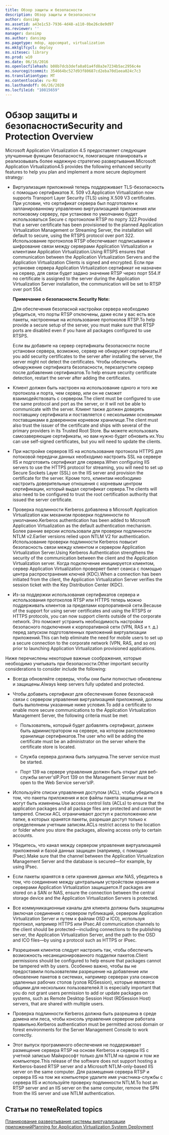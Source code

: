 ```yaml
---
title: Обзор защиты и безопасности
description: Обзор защиты и безопасности
author: dansimp
ms.assetid: a43e1c53-7936-4d48-a110-0be26c8e9d97
ms.reviewer: ''
manager: dansimp
ms.author: dansimp
ms.pagetype: mdop, appcompat, virtualization
ms.mktglfcycl: deploy
ms.sitesec: library
ms.prod: w10
ms.date: 06/16/2016
ms.openlocfilehash: b08b7dcb3defa8a01a4fd8a3e7234b5ac2956c4e
ms.sourcegitcommit: 354664bc527d93f80687cd2eba70d1eea024c7c3
ms.translationtype: MT
ms.contentlocale: ru-RU
ms.lasthandoff: 06/26/2020
ms.locfileid: "10815659"
---
```

# <span data-ttu-id="c04c4-103">Обзор защиты и безопасности</span><span class="sxs-lookup"><span data-stu-id="c04c4-103">Security and Protection Overview</span></span>


<span data-ttu-id="c04c4-104">Microsoft Application Virtualization 4.5 предоставляет следующие улучшенные функции безопасности, помогающие планировать и реализовывать более надежную стратегию развертывания.</span><span class="sxs-lookup"><span data-stu-id="c04c4-104">Microsoft Application Virtualization4.5 provides the following enhanced security features to help you plan and implement a more secure deployment strategy:</span></span>

-   <span data-ttu-id="c04c4-105">Виртуализация приложений теперь поддерживает TLS-безопасность с помощью сертификатов X. 509 v3.</span><span class="sxs-lookup"><span data-stu-id="c04c4-105">Application Virtualization now supports Transport Layer Security (TLS) using X.509 V3 certificates.</span></span> <span data-ttu-id="c04c4-106">При условии, что сертификат сервера был подготовлен к запланированному управлению виртуализацией приложения или потоковому серверу, при установке по умолчанию будет использоваться Secure с протоколом RTSP по порту 322.</span><span class="sxs-lookup"><span data-stu-id="c04c4-106">Provided that a server certificate has been provisioned to the planned Application Virtualization Management or Streaming Server, the installation will default to secure, using the RTSPS protocol over port 322.</span></span> <span data-ttu-id="c04c4-107">Использование протоколов RTSP обеспечивает подписывание и шифрование связи между серверами Application Virtualization и клиентами Application Virtualization.</span><span class="sxs-lookup"><span data-stu-id="c04c4-107">Using RTSPS ensures that communication between the Application Virtualization Servers and the Application Virtualization Clients is signed and encrypted.</span></span> <span data-ttu-id="c04c4-108">Если при установке сервера Application Virtualization сертификат не назначен на сервер, для связи будет задано значение RTSP через порт 554.</span><span class="sxs-lookup"><span data-stu-id="c04c4-108">If no certificate is assigned to the server during the Application Virtualization Server installation, the communication will be set to RTSP over port 554.</span></span>

    **<span data-ttu-id="c04c4-109">Примечание о безопасности.</span><span class="sxs-lookup"><span data-stu-id="c04c4-109">Security Note:</span></span>**

    <span data-ttu-id="c04c4-110">Для обеспечения безопасной настройки сервера необходимо убедиться, что порты RTSP отключены, даже если у вас есть все пакеты, настроенные на использование протоколов RTSP.</span><span class="sxs-lookup"><span data-stu-id="c04c4-110">To help provide a secure setup of the server, you must make sure that RTSP ports are disabled even if you have all packages configured to use RTSPS.</span></span>

    <span data-ttu-id="c04c4-111">Если вы добавите на сервер сертификаты безопасности после установки сервера, возможно, сервер не обнаружит сертификаты.</span><span class="sxs-lookup"><span data-stu-id="c04c4-111">If you add security certificates to the server after installing the server, the server might not detect the certificates.</span></span> <span data-ttu-id="c04c4-112">Чтобы обеспечить обнаружение сертификата безопасности, перезапустите сервер после добавления сертификатов.</span><span class="sxs-lookup"><span data-stu-id="c04c4-112">To help ensure security certificate detection, restart the server after adding the certificates.</span></span>

-   <span data-ttu-id="c04c4-113">Клиент должен быть настроен на использование одного и того же протокола и порта, чем сервер, или он не сможет взаимодействовать с сервером.</span><span class="sxs-lookup"><span data-stu-id="c04c4-113">The client must be configured to use the same protocol and port as the server, or it will not be able to communicate with the server.</span></span> <span data-ttu-id="c04c4-114">Клиент также должен доверять поставщику сертификата и поставляется с несколькими основными поставщиками в доверенном корневом хранилище.</span><span class="sxs-lookup"><span data-stu-id="c04c4-114">The client must also trust the issuer of the certificate and ships with several of the primary providers in its Trusted Root Store.</span></span> <span data-ttu-id="c04c4-115">Вы можете использовать самозаверяющие сертификаты, но вам нужно будет обновить их.</span><span class="sxs-lookup"><span data-stu-id="c04c4-115">You can use self-signed certificates, but you will need to update the clients.</span></span>

-   <span data-ttu-id="c04c4-116">При настройке серверов IIS на использование протокола HTTPS для потоковой передачи данных необходимо настроить SSL на сервере IIS и подготовить сертификат для сервера.</span><span class="sxs-lookup"><span data-stu-id="c04c4-116">When configuring IIS servers to use the HTTPS protocol for streaming, you will need to set up Secure Sockets Layer (SSL) on the IIS server and provision the certificate for the server.</span></span> <span data-ttu-id="c04c4-117">Кроме того, клиентам необходимо настроить доверительные отношения с корневым центром сертификации, который выдал сертификат сервера.</span><span class="sxs-lookup"><span data-stu-id="c04c4-117">The clients will also need to be configured to trust the root certification authority that issued the server certificate.</span></span>

-   <span data-ttu-id="c04c4-118">Проверка подлинности Kerberos добавлена в Microsoft Application Virtualization как механизм проверки подлинности по умолчанию.</span><span class="sxs-lookup"><span data-stu-id="c04c4-118">Kerberos authentication has been added to Microsoft Application Virtualization as the default authentication mechanism.</span></span> <span data-ttu-id="c04c4-119">Более ранние версии использовали для проверки подлинности NTLM v2.</span><span class="sxs-lookup"><span data-stu-id="c04c4-119">Earlier versions relied upon NTLM V2 for authentication.</span></span> <span data-ttu-id="c04c4-120">Использование проверки подлинности Kerberos повысит безопасность связи между клиентом и сервером Application Virtualization Server.</span><span class="sxs-lookup"><span data-stu-id="c04c4-120">Using Kerberos Authentication strengthens the security of the communication between the client and the Application Virtualization server.</span></span> <span data-ttu-id="c04c4-121">Когда подключение инициируется клиентом, сервер Application Virtualization проверяет билет сеанса с помощью центра распространения ключей (KDC).</span><span class="sxs-lookup"><span data-stu-id="c04c4-121">When a connection has been initiated from the client, the Application Virtualization Server verifies the session ticket with the Key Distribution Center (KDC).</span></span>

-   <span data-ttu-id="c04c4-122">Из-за поддержки использования сертификатов сервера и использования протоколов RTSP или HTTPS теперь можно поддерживать клиентов за пределами корпоративной сети.</span><span class="sxs-lookup"><span data-stu-id="c04c4-122">Because of the support for using server certificates and using the RTSPS or HTTPS protocols, you can now support clients outside of the corporate network.</span></span> <span data-ttu-id="c04c4-123">Это поможет устранить необходимость настройки безопасного подключения к корпоративной сети (VPN, RAS и т. д.) перед запуском подготовленных приложений виртуализации приложений.</span><span class="sxs-lookup"><span data-stu-id="c04c4-123">This can help eliminate the need for mobile users to set up a secure connection to the corporate network (VPN, RAS, and so on) prior to launching Application Virtualization provisioned applications.</span></span>

<span data-ttu-id="c04c4-124">Ниже перечислены некоторые важные соображения, которые необходимо учитывать при безопасности.</span><span class="sxs-lookup"><span data-stu-id="c04c4-124">Other important security considerations to consider include the following:</span></span>

-   <span data-ttu-id="c04c4-125">Всегда обновляйте серверы, чтобы они были полностью обновлены и защищены.</span><span class="sxs-lookup"><span data-stu-id="c04c4-125">Always keep servers fully updated and protected.</span></span>

-   <span data-ttu-id="c04c4-126">Чтобы добавить сертификат для обеспечения более безопасной связи с сервером управления виртуализацией приложений, должны быть выполнены указанные ниже условия.</span><span class="sxs-lookup"><span data-stu-id="c04c4-126">To add a certificate to enable more secure communications to the Application Virtualization Management Server, the following criteria must be met:</span></span>

    -   <span data-ttu-id="c04c4-127">Пользователь, который будет добавлять сертификат, должен быть администратором на сервере, на котором расположено хранилище сертификатов.</span><span class="sxs-lookup"><span data-stu-id="c04c4-127">The user who will be adding the certificate must be an administrator on the server where the certificate store is located.</span></span>

    -   <span data-ttu-id="c04c4-128">Служба сервера должна быть запущена.</span><span class="sxs-lookup"><span data-stu-id="c04c4-128">The server service must be started.</span></span>

    -   <span data-ttu-id="c04c4-129">Порт 139 на сервере управления должен быть открыт для веб-службы server'sIP.</span><span class="sxs-lookup"><span data-stu-id="c04c4-129">Port 139 on the Management Server must be open to the Web Service server’sIP.</span></span>

-   <span data-ttu-id="c04c4-130">Используйте списки управления доступом (ACL), чтобы убедиться в том, что пакеты приложения и все файлы пакета защищены и не могут быть изменены.</span><span class="sxs-lookup"><span data-stu-id="c04c4-130">Use access control lists (ACLs) to ensure that the application packages and all package files are protected and cannot be tampered.</span></span> <span data-ttu-id="c04c4-131">Списки ACL ограничивают доступ к расположению или папке, в которых хранятся пакеты, разрешая доступ только к определенным учетным записям.</span><span class="sxs-lookup"><span data-stu-id="c04c4-131">ACLs restrict access to the location or folder where you store the packages, allowing access only to certain accounts.</span></span>

-   <span data-ttu-id="c04c4-132">Убедитесь, что канал между сервером управления виртуализацией приложений и базой данных защищен (например, с помощью IPsec).</span><span class="sxs-lookup"><span data-stu-id="c04c4-132">Make sure that the channel between the Application Virtualization Management Server and the database is secured—for example, by using IPsec.</span></span>

-   <span data-ttu-id="c04c4-133">Если пакеты хранятся в сети хранения данных или NAS, убедитесь в том, что соединение между центральным устройством хранения и серверами Application Virtualization защищается.</span><span class="sxs-lookup"><span data-stu-id="c04c4-133">If packages are stored on a SAN or NAS, ensure the connection between the central storage device and the Application Virtualization Servers is protected.</span></span>

-   <span data-ttu-id="c04c4-134">Все коммуникационные каналы для клиента должны быть защищены (включая соединения с сервером публикаций, сервером Application Virtualization Server и путем к файлам OSD и ICO), используя протокол, например HTTPS или IPsec.</span><span class="sxs-lookup"><span data-stu-id="c04c4-134">All communication channels to the client should be protected—including connections to the publishing server, the Application Virtualization Server, and the path to the OSD and ICO files—by using a protocol such as HTTPS or IPsec.</span></span> 

-   <span data-ttu-id="c04c4-135">Разрешения клиентов следует настроить так, чтобы обеспечить возможность несанкционированного подделки пакетов.</span><span class="sxs-lookup"><span data-stu-id="c04c4-135">Client permissions should be configured to help ensure that packages cannot be tampered with by users.</span></span> <span data-ttu-id="c04c4-136">Особенно важно, чтобы вы не предоставили пользователям разрешение на добавление или обновление пакетов в системах, например серверах узла сеансов удаленных рабочих столов (узлов RDSession), которые являются общими для нескольких пользователей.</span><span class="sxs-lookup"><span data-stu-id="c04c4-136">It is especially important that you do not grant users permission to add or update packages on systems, such as Remote Desktop Session Host (RDSession Host) servers, that are shared with multiple users.</span></span>

-   <span data-ttu-id="c04c4-137">Проверка подлинности Kerberos должна быть разрешена в среде домена или леса, чтобы консоль управления сервером работала правильно.</span><span class="sxs-lookup"><span data-stu-id="c04c4-137">Kerberos authentication must be permitted across domain or forest environments for the Server Management Console to work correctly.</span></span>

-   <span data-ttu-id="c04c4-138">Этот выпуск программного обеспечения не поддерживает размещение сервера RTSP на основе Kerberos и сервера IIS с учетной записью Майкрософт только для NTLM на одном и том же компьютере.</span><span class="sxs-lookup"><span data-stu-id="c04c4-138">This release of the software does not support hosting a Kerberos-based RTSP server and a Microsoft NTLM-only-based IIS server on the same computer.</span></span> <span data-ttu-id="c04c4-139">Для размещения сервера RTSP и сервера IIS на том же компьютере удалите имя участника-службы с сервера IIS и используйте проверку подлинности NTLM.</span><span class="sxs-lookup"><span data-stu-id="c04c4-139">To host an RTSP server and an IIS server on the same computer, remove the SPN from the IIS server and use NTLM authentication.</span></span>

## <span data-ttu-id="c04c4-140">Статьи по теме</span><span class="sxs-lookup"><span data-stu-id="c04c4-140">Related topics</span></span>


[<span data-ttu-id="c04c4-141">Планирование развертывания системы виртуализации приложений</span><span class="sxs-lookup"><span data-stu-id="c04c4-141">Planning for Application Virtualization System Deployment</span></span>](planning-for-application-virtualization-system-deployment.md)

 

 





